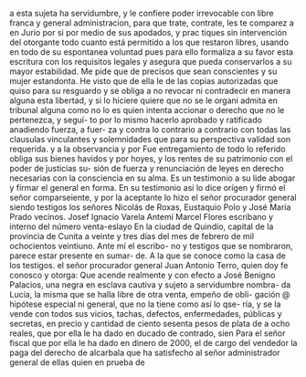 a esta sujeta ha servidumbre, y le confiere poder irrevocable con libre franca y general administracion, para que trate, contrate, les
te comparez a en Jurio por si por medio de sus apodados, y prac
tiques sin intervención del otorgante todo cuanto está permitido a los que restaron libres, usando en todo de su espontanea voluntad pues para ello formaliza a su favor esta escritura con los requisitos legales y asegura que pueda conservarlos a su mayor estabilidad. Me pide que de
precisos que sean conscientes y su mujer estandonta. He visto que de ella le de las copias autorizadas que quiso para su resguardo y se obliga a no revocar ni contradecir en manera alguna esta libertad, y si lo hiciere quiere que no se le organi admita en tribunal alguna como
no lo es quien intenta accionar o derecho que no le pertenezca, y seguí- to por lo mismo hacerlo aprobado y ratificado anadiendo fuerza, a fuer- za y contra lo contrario a contrario con todas las clausulas vinculantes y solemnidades que para su perspectiva validad son requerida. y a la observancia y por
Fue entregamiento de todo lo referido obliga sus bienes havidos y por hoyes, y los rentes de su patrimonio con el poder de justicias su- sión de fuerza y renunciación de leyes en derecho necesarias con la consciencia en su alma. Es un testimonio a su lide abogar y firmar el
general en forma. En su testimonio así lo dice orígen y firmó el señor comparseiente, y por la aceptante lo hizo el señor procurador general siendo testigos los señores Nicolás de Roxas, Eustaquio Polo y José María Prado vecinos.
Josef Ignacio Varela
Antemí Marcel Flores
escribano y interno del número
venta-eslayo
En la ciudad de Quindío, capital de la provincia de Cunita a veinte y tres días del mes de febrero de mil ochocientos veintiuno. Ante mí el escribo- no y testigos que se nombraron, parece estar presente en sumar- de. A la que se conoce como la casa de los testigos.
el señor procurador general Juan Antonio Terro, quien doy fe conosco y otorga: Que acende realmente y con efecto a José Benigno Palacios, una negra en esclava cautiva y sujeto a servidumbre nombra- da Lucía, la misma que se halla libre de otra venta, empeño de obli-
gación @ hipótese especial ni general, que no la tiene como así lo qse- ría, y se la vende con todos sus vicios, tachas, defectos, enfermedades, públicas y secretas, en precio y cantidad de ciento sesenta pesos de plata de a ocho reales, que por ella le ha dado en ducado de contrado, sien
Para el señor fiscal que por ella le ha dado en dinero de 2000, el de cargo del vendedor la paga del derecho de alcarbala que ha satisfecho al señor administrador general de ellas quien en prueba de
